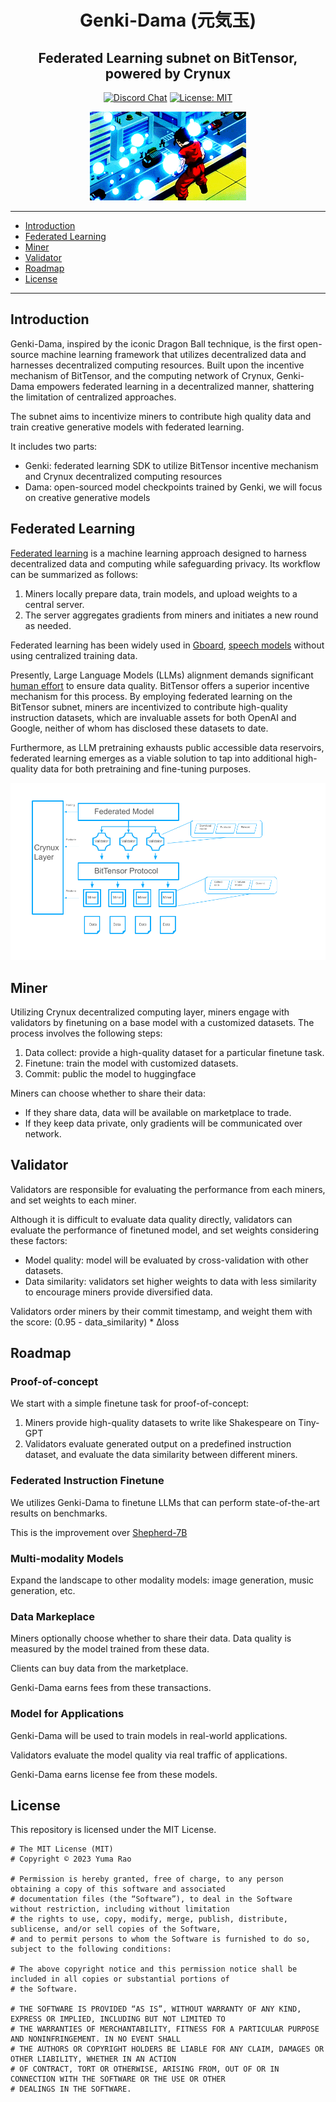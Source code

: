 <div align="center">

# **Genki-Dama (元気玉)**
## Federated Learning subnet on BitTensor, powered by Crynux  <!-- omit in toc -->


[![Discord Chat](https://img.shields.io/discord/308323056592486420.svg)]([https://discord.gg/bittensor](https://discord.gg/vJZnq4ujvK))
[![License: MIT](https://img.shields.io/badge/License-MIT-yellow.svg)](https://opensource.org/licenses/MIT) 

![Genki-Dama](genki.gif)

</div>

---
- [Introduction](#introduction)
- [Federated Learning](#federated-learning)
- [Miner](#miner)
- [Validator](#validator)
- [Roadmap](#roadmap)
- [License](#license)

---

## Introduction

Genki-Dama, inspired by the iconic Dragon Ball technique, is the first open-source machine learning framework that utilizes decentralized data and harnesses decentralized computing resources. Built upon the incentive mechanism of BitTensor, and the computing network of Crynux, Genki-Dama empowers federated learning in a decentralized manner, shattering the limitation of centralized approaches.

The subnet aims to incentivize miners to contribute high quality data and train creative generative models with federated learning.

It includes two parts:
* Genki: federated learning SDK to utilize BitTensor incentive mechanism and Crynux decentralized computing resources
* Dama: open-sourced model checkpoints trained by Genki, we will focus on creative generative models

## Federated Learning

[Federated learning](https://en.wikipedia.org/wiki/Federated_learning) is a machine learning approach designed to harness decentralized data and computing while safeguarding privacy. Its workflow can be summarized as follows:

1. Miners locally prepare data, train models, and upload weights to a central server.
2. The server aggregates gradients from miners and initiates a new round as needed.


Federated learning has been widely used in [Gboard](https://research.google/blog/federated-learning-collaborative-machine-learning-without-centralized-training-data/), [speech models](https://support.google.com/assistant/answer/11140942) without using centralized training data.

Presently, Large Language Models (LLMs) alignment demands significant [human effort](https://openai.com/index/instruction-following/) to ensure data quality. BitTensor offers a superior incentive mechanism for this process. By employing federated learning on the BitTensor subnet, miners are incentivized to contribute high-quality instruction datasets, which are invaluable assets for both OpenAI and Google, neither of whom has disclosed these datasets to date.

Furthermore, as LLM pretraining exhausts public accessible data reservoirs, federated learning emerges as a viable solution to tap into additional high-quality data for both pretraining and fine-tuning purposes.

![Genki-Dama Overview](overview.png)


## Miner


Utilizing Crynux decentralized computing layer, miners engage with validators by finetuning on a base model with a customized datasets. The process involves the following steps:

1. Data collect: provide a high-quality dataset for a particular finetune task.
2. Finetune: train the model with customized datasets.
3. Commit: public the model to huggingface

Miners can choose whether to share their data:
* If they share data, data will be available on marketplace to trade.
* If they keep data private, only gradients will be communicated over network.

## Validator

Validators are responsible for evaluating the performance from each miners, and set weights to each miner.

Although it is difficult to evaluate data quality directly, validators can evaluate the performance of finetuned model, and set weights considering these factors:
* Model quality: model will be evaluated by cross-validation with other datasets.
* Data similarity: validators set higher weights to data with less similarity to encourage miners provide diversified data.

Validators order miners by their commit timestamp, and weight them with the score: (0.95 - data_similarity) * ∆loss 


## Roadmap

### Proof-of-concept
We start with a simple finetune task for proof-of-concept:
1. Miners provide high-quality datasets to write like Shakespeare on Tiny-GPT
2. Validators evaluate generated output on a predefined instruction dataset, and evaluate the data similarity between different miners.

### Federated Instruction Finetune

We utilizes Genki-Dama to finetune LLMs that can perform state-of-the-art results on benchmarks.

This is the improvement over [Shepherd-7B](https://arxiv.org/pdf/2305.05644)

### Multi-modality Models

Expand the landscape to other modality models: image generation, music generation, etc.

### Data Markeplace

Miners optionally choose whether to share their data. Data quality is measured by the model trained from these data.

Clients can buy data from the marketplace.

Genki-Dama earns fees from these transactions.

### Model for Applications

Genki-Dama will be used to train models in real-world applications.

Validators evaluate the model quality via real traffic of applications. 

Genki-Dama earns license fee from these models.


## License
This repository is licensed under the MIT License.
```text
# The MIT License (MIT)
# Copyright © 2023 Yuma Rao

# Permission is hereby granted, free of charge, to any person obtaining a copy of this software and associated
# documentation files (the “Software”), to deal in the Software without restriction, including without limitation
# the rights to use, copy, modify, merge, publish, distribute, sublicense, and/or sell copies of the Software,
# and to permit persons to whom the Software is furnished to do so, subject to the following conditions:

# The above copyright notice and this permission notice shall be included in all copies or substantial portions of
# the Software.

# THE SOFTWARE IS PROVIDED “AS IS”, WITHOUT WARRANTY OF ANY KIND, EXPRESS OR IMPLIED, INCLUDING BUT NOT LIMITED TO
# THE WARRANTIES OF MERCHANTABILITY, FITNESS FOR A PARTICULAR PURPOSE AND NONINFRINGEMENT. IN NO EVENT SHALL
# THE AUTHORS OR COPYRIGHT HOLDERS BE LIABLE FOR ANY CLAIM, DAMAGES OR OTHER LIABILITY, WHETHER IN AN ACTION
# OF CONTRACT, TORT OR OTHERWISE, ARISING FROM, OUT OF OR IN CONNECTION WITH THE SOFTWARE OR THE USE OR OTHER
# DEALINGS IN THE SOFTWARE.
```
